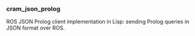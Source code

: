 ### cram_json_prolog
ROS JSON Prolog client implementation in Lisp: sending Prolog queries in JSON format over ROS. 

